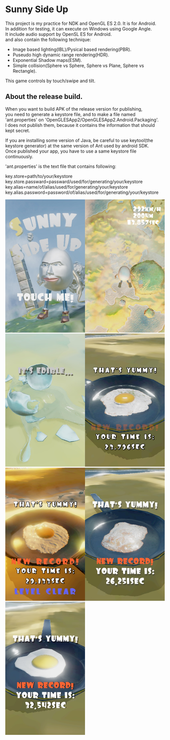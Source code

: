 # Sunny Side Up
This project is my practice for NDK and OpenGL ES 2.0.
It is for Android.  
In addition for testing, it can execute on Windows using Google Angle.  
It include audio support by OpenSL ES for Android.  
and also contain the following technique:
- Image based lighting(IBL)/Pysical based rendering(PBR).
- Puseudo high dynamic range rendering(HDR).
- Exponential Shadow maps(ESM).
- Simple collision(Sphere vs Sphere, Sphere vs Plane, Sphere vs Rectangle).

This game controls by touch/swipe and tilt.

## About the release build.
When you want to build APK of the release version for publishing,  
you need to generate a keystore file, and to make a file named 'ant.properties' on 'OpenGLESApp2/OpenGLESApp2.Android.Packaging'.  
I does not publish them, because it contains the information that should kept secret.

If you are installing some version of Java, be careful to use keytool(the keystore generator) at the same version of Ant used by android SDK.  
Once published your app, you have to use a same keystore file continuously.

'ant.properties' is the text file that contains following:

  key.store=path/to/your/keystore  
  key.store.passward=passward/used/for/generating/your/keystore  
  key.alias=name/of/alias/used/for/generating/your/keystore  
  key.alias.password=password/of/alias/used/for/generating/your/keystore  

<img src="https://github.com/tn-mai/NDKOpenGLES2App/blob/master/ScreenShot/TitleNoon.jpg" width="50%" /><img src="https://github.com/tn-mai/NDKOpenGLES2App/blob/master/ScreenShot/MainGameSunset.jpg" width="50%" />
<img src="https://github.com/tn-mai/NDKOpenGLES2App/blob/master/ScreenShot/FailureNoon.jpg" width="50%" /><img src="https://github.com/tn-mai/NDKOpenGLES2App/blob/master/ScreenShot/SuccessNoon2.jpg" width="50%" />
<img src="https://github.com/tn-mai/NDKOpenGLES2App/blob/master/ScreenShot/SuccessSunset2.jpg" width="50%" /><img src="https://github.com/tn-mai/NDKOpenGLES2App/blob/master/ScreenShot/SuccessNoon_OverMedium4.jpg" width="50%" />
<img src="https://github.com/tn-mai/NDKOpenGLES2App/blob/master/ScreenShot/SuccessNoon.jpg" width="50%" />

